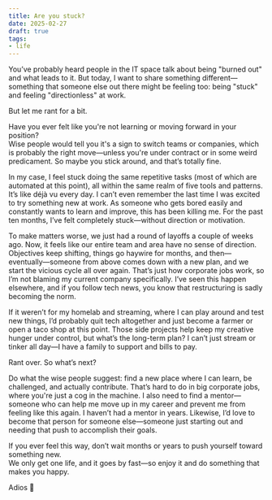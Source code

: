 ```yaml
---
title: Are you stuck?
date: 2025-02-27
draft: true
tags: 
- life
---
```

You’ve probably heard people in the IT space talk about being "burned out" and what leads to it. But today, I want to share something different—something that someone else out there might be feeling too: being "stuck" and feeling "directionless" at work.

But let me rant for a bit.

Have you ever felt like you're not learning or moving forward in your position?  
Wise people would tell you it's a sign to switch teams or companies, which is probably the right move—unless you're under contract or in some weird predicament. So maybe you stick around, and that’s totally fine.

In my case, I feel stuck doing the same repetitive tasks (most of which are automated at this point), all within the same realm of five tools and patterns. It’s like déjà vu every day. I can’t even remember the last time I was excited to try something new at work. As someone who gets bored easily and constantly wants to learn and improve, this has been killing me. For the past ten months, I’ve felt completely stuck—without direction or motivation.

To make matters worse, we just had a round of layoffs a couple of weeks ago. Now, it feels like our entire team and area have no sense of direction. Objectives keep shifting, things go haywire for months, and then—eventually—someone from above comes down with a new plan, and we start the vicious cycle all over again. That’s just how corporate jobs work, so I’m not blaming my current company specifically. I’ve seen this happen elsewhere, and if you follow tech news, you know that restructuring is sadly becoming the norm.

If it weren’t for my homelab and streaming, where I can play around and test new things, I’d probably quit tech altogether and just become a farmer or open a taco shop at this point. Those side projects help keep my creative hunger under control, but what’s the long-term plan? I can’t just stream or tinker all day—I have a family to support and bills to pay.

Rant over. So what’s next?

Do what the wise people suggest: find a new place where I can learn, be challenged, and actually contribute. That’s hard to do in big corporate jobs, where you're just a cog in the machine. I also need to find a mentor—someone who can help me move up in my career and prevent me from feeling like this again. I haven’t had a mentor in years. Likewise, I’d love to become that person for someone else—someone just starting out and needing that push to accomplish their goals.

If you ever feel this way, don’t wait months or years to push yourself toward something new.  
We only get one life, and it goes by fast—so enjoy it and do something that makes you happy.

Adios
👋

